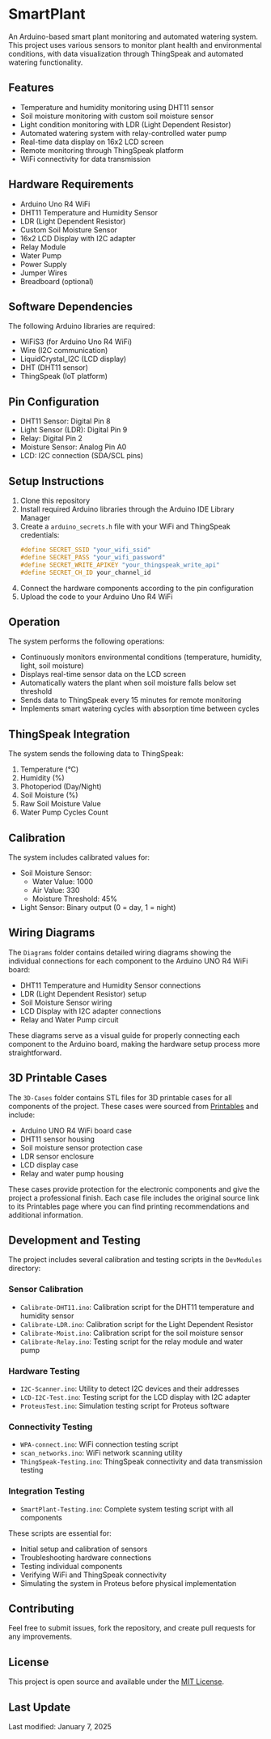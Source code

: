 # SmartPlant

An Arduino-based smart plant monitoring and automated watering system. This project uses various sensors to monitor plant health and environmental conditions, with data visualization through ThingSpeak and automated watering functionality.

## Features

- Temperature and humidity monitoring using DHT11 sensor
- Soil moisture monitoring with custom soil moisture sensor
- Light condition monitoring with LDR (Light Dependent Resistor)
- Automated watering system with relay-controlled water pump
- Real-time data display on 16x2 LCD screen
- Remote monitoring through ThingSpeak platform
- WiFi connectivity for data transmission

## Hardware Requirements

- Arduino Uno R4 WiFi
- DHT11 Temperature and Humidity Sensor
- LDR (Light Dependent Resistor)
- Custom Soil Moisture Sensor
- 16x2 LCD Display with I2C adapter
- Relay Module
- Water Pump
- Power Supply
- Jumper Wires
- Breadboard (optional)

## Software Dependencies

The following Arduino libraries are required:

- WiFiS3 (for Arduino Uno R4 WiFi)
- Wire (I2C communication)
- LiquidCrystal_I2C (LCD display)
- DHT (DHT11 sensor)
- ThingSpeak (IoT platform)

## Pin Configuration

- DHT11 Sensor: Digital Pin 8
- Light Sensor (LDR): Digital Pin 9
- Relay: Digital Pin 2
- Moisture Sensor: Analog Pin A0
- LCD: I2C connection (SDA/SCL pins)

## Setup Instructions

1. Clone this repository
2. Install required Arduino libraries through the Arduino IDE Library Manager
3. Create a `arduino_secrets.h` file with your WiFi and ThingSpeak credentials:
   ```cpp
   #define SECRET_SSID "your_wifi_ssid"
   #define SECRET_PASS "your_wifi_password"
   #define SECRET_WRITE_APIKEY "your_thingspeak_write_api"
   #define SECRET_CH_ID your_channel_id
   ```
4. Connect the hardware components according to the pin configuration
5. Upload the code to your Arduino Uno R4 WiFi

## Operation

The system performs the following operations:

- Continuously monitors environmental conditions (temperature, humidity, light, soil moisture)
- Displays real-time sensor data on the LCD screen
- Automatically waters the plant when soil moisture falls below set threshold
- Sends data to ThingSpeak every 15 minutes for remote monitoring
- Implements smart watering cycles with absorption time between cycles

## ThingSpeak Integration

The system sends the following data to ThingSpeak:
1. Temperature (°C)
2. Humidity (%)
3. Photoperiod (Day/Night)
4. Soil Moisture (%)
5. Raw Soil Moisture Value
6. Water Pump Cycles Count

## Calibration

The system includes calibrated values for:
- Soil Moisture Sensor:
  - Water Value: 1000
  - Air Value: 330
  - Moisture Threshold: 45%
- Light Sensor: Binary output (0 = day, 1 = night)

## Wiring Diagrams

The `Diagrams` folder contains detailed wiring diagrams showing the individual connections for each component to the Arduino UNO R4 WiFi board:
- DHT11 Temperature and Humidity Sensor connections
- LDR (Light Dependent Resistor) setup
- Soil Moisture Sensor wiring
- LCD Display with I2C adapter connections
- Relay and Water Pump circuit

These diagrams serve as a visual guide for properly connecting each component to the Arduino board, making the hardware setup process more straightforward.

## 3D Printable Cases

The `3D-Cases` folder contains STL files for 3D printable cases for all components of the project. These cases were sourced from [Printables](https://www.printables.com) and include:
- Arduino UNO R4 WiFi board case
- DHT11 sensor housing
- Soil moisture sensor protection case
- LDR sensor enclosure
- LCD display case
- Relay and water pump housing

These cases provide protection for the electronic components and give the project a professional finish. Each case file includes the original source link to its Printables page where you can find printing recommendations and additional information.

## Development and Testing

The project includes several calibration and testing scripts in the `DevModules` directory:

### Sensor Calibration
- `Calibrate-DHT11.ino`: Calibration script for the DHT11 temperature and humidity sensor
- `Calibrate-LDR.ino`: Calibration script for the Light Dependent Resistor
- `Calibrate-Moist.ino`: Calibration script for the soil moisture sensor
- `Calibrate-Relay.ino`: Testing script for the relay module and water pump

### Hardware Testing
- `I2C-Scanner.ino`: Utility to detect I2C devices and their addresses
- `LCD-I2C-Test.ino`: Testing script for the LCD display with I2C adapter
- `ProteusTest.ino`: Simulation testing script for Proteus software

### Connectivity Testing
- `WPA-connect.ino`: WiFi connection testing script
- `scan_networks.ino`: WiFi network scanning utility
- `ThingSpeak-Testing.ino`: ThingSpeak connectivity and data transmission testing

### Integration Testing
- `SmartPlant-Testing.ino`: Complete system testing script with all components

These scripts are essential for:
- Initial setup and calibration of sensors
- Troubleshooting hardware connections
- Testing individual components
- Verifying WiFi and ThingSpeak connectivity
- Simulating the system in Proteus before physical implementation

## Contributing

Feel free to submit issues, fork the repository, and create pull requests for any improvements.

## License

This project is open source and available under the [MIT License](LICENSE).

## Last Update

Last modified: January 7, 2025
